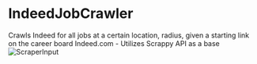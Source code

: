 # IndeedJobCrawler
Crawls Indeed for all jobs at a certain location, radius, given a starting link on the career board Indeed.com - Utilizes Scrappy API as a base
![ScraperInput](https://user-images.githubusercontent.com/56315562/148316881-fe3ce5eb-8d84-4c91-83cd-6927537f4ef6.jpg)
